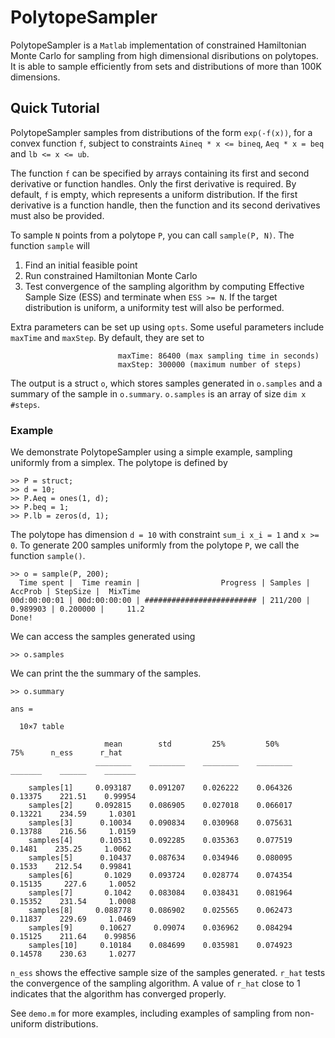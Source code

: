 # PolytopeSampler

PolytopeSampler is a `Matlab` implementation of constrained Hamiltonian Monte Carlo for sampling from high dimensional disributions on polytopes. It is able to sample efficiently from sets and distributions of more than 100K dimensions.

## Quick Tutorial

PolytopeSampler samples from distributions of the form `exp(-f(x))`, for a convex function `f`, subject to constraints `Aineq * x <= bineq`, `Aeq * x = beq` and `lb <= x <= ub`. 

The function `f` can be specified by arrays containing its first and second derivative or function handles. Only the first derivative is required. By default, `f` is empty, which represents a uniform distribution. If the first derivative is a function handle, then the function and its second derivatives must also be provided.

To sample `N` points from a polytope `P`, you can call `sample(P, N)`. The function `sample` will 
1. Find an initial feasible point 
2. Run constrained Hamiltonian Monte Carlo
3. Test convergence of the sampling algorithm by computing Effective Sample Size (ESS) and terminate when `ESS >= N`. If the target distribution is uniform, a uniformity test will also be performed.

Extra parameters can be set up using `opts`. Some useful parameters include `maxTime` and `maxStep`. By default, they are set to 
```
                        maxTime: 86400 (max sampling time in seconds)
                        maxStep: 300000 (maximum number of steps)
```
The output is a struct `o`, which stores samples generated in `o.samples` and a summary of the sample in `o.summary`. `o.samples` is an array of size `dim x #steps`.

                
### Example

We demonstrate PolytopeSampler using a simple example, sampling uniformly from a simplex.
The polytope is defined by

```
>> P = struct;
>> d = 10;
>> P.Aeq = ones(1, d);
>> P.beq = 1;
>> P.lb = zeros(d, 1);
```
The polytope has dimension `d = 10` with constraint `sum_i x_i = 1` and `x >= 0`. 
To generate 200 samples uniformly from the polytope `P`, we call the function `sample()`. 
```
>> o = sample(P, 200);
  Time spent |  Time reamin |                  Progress | Samples |  AccProb | StepSize |  MixTime
00d:00:00:01 | 00d:00:00:00 | ######################### | 211/200 | 0.989903 | 0.200000 |     11.2
Done!
```
We can access the samples generated using
```
>> o.samples
```
We can print the the summary of the samples. 
```
>> o.summary

ans =

  10×7 table

                     mean        std         25%         50%         75%      n_ess      r_hat 
                   ________    ________    ________    ________    _______    ______    _______

    samples[1]     0.093187    0.091207    0.026222    0.064326    0.13375    221.51    0.99954
    samples[2]     0.092815    0.086905    0.027018    0.066017    0.13221    234.59     1.0301
    samples[3]      0.10034    0.090834    0.030968    0.075631    0.13788    216.56     1.0159
    samples[4]      0.10531    0.092285    0.035363    0.077519     0.1481    235.25     1.0062
    samples[5]      0.10437    0.087634    0.034946    0.080095     0.1533    212.54    0.99841
    samples[6]       0.1029    0.093724    0.028774    0.074354    0.15135     227.6     1.0052
    samples[7]       0.1042    0.083084    0.038431    0.081964    0.15352    231.54     1.0008
    samples[8]     0.088778    0.086902    0.025565    0.062473    0.11837    229.69     1.0469
    samples[9]      0.10627     0.09074    0.036962    0.084294    0.15125    211.64    0.99856
    samples[10]     0.10184    0.084699    0.035981    0.074923    0.14578    230.63     1.0277
```
`n_ess` shows the effective sample size of the samples generated. `r_hat` tests the convergence of the sampling algorithm. A value of `r_hat` close to 1 indicates that the algorithm has converged properly. 

See `demo.m` for more examples, including examples of sampling from non-uniform distributions.  
